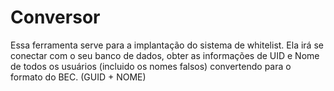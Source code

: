 # Conversor
Essa ferramenta serve para a implantação do sistema de whitelist. Ela irá se conectar com o seu banco de dados, obter as informações de UID e Nome de todos os usuários (incluido os nomes falsos) convertendo para o formato do BEC. (GUID + NOME)

